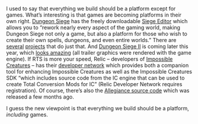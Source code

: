 I used to say that everything we build should be a platform except for
games. What’s interesting is that games are becoming platforms in their
own right. [Dungeon Siege](http://www.microsoft.com/games/dungeonsiege/)
has the freely downloadable [Siege
Editor](http://www.microsoft.com/games/pc/dsloa.aspx#enhanceit) which
allows you to “rework nearly every aspect of the gaming world, making
Dungeon Siege not only a game, but also a platform for those who wish to
create their own spells, dungeons, and even entire worlds.” There are
[several](http://www.dungeonsiege.com/mod_spotlight.shtml)
[projects](http://planetdungeonsiege.com/community/siegelets/total/)
that do just that. And [Dungeon Siege
II](http://www.microsoft.com/games/pc/dungeonsiege2.aspx) is coming
later this year, which [looks
amazing](http://download.microsoft.com/download/d/7/2/d721e16d-6f7d-4406-84ec-06c5c75291fe/DS2_Trailer1_3Mb.wmv)
(all trailer graphics were rendered with the game engine). If RTS is
more your speed, Relic – developers of [Impossible
Creatures](http://www.microsoft.com/games/impossiblecreatures/) – has
their [developer network](http://www.relic.com/rdn/index.php) which
provides both a companion tool for enhancing Impossible Creatures as
well as the Impossible Creatures SDK “which includes source code from
the IC engine that can be used to create Total Conversion Mods for IC”
(Relic Developer Network requires registration). Of course, there’s also
the [Allegiance source
code](http://research.microsoft.com/research/allegiance/) which was
released a few months ago.

I guess the new viewpoint is that everything we build should be a
platform, *including* games.

